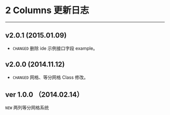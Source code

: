 # 2 Columns 更新日志
---

## v2.0.1 (2015.01.09)

- `CHANGED` 删除 ide 示例接口字段 example。

## v2.0.0 (2014.11.12)

- `CHANGED` 网格、等分网格 Class 修改。

##  ver 1.0.0 （2014.02.14）

`NEW` 两列等分网格系统